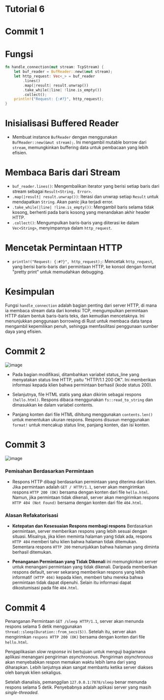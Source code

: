 # Tutorial 6

# Commit 1
# Fungsi
```rust
fn handle_connection(mut stream: TcpStream) { 
    let buf_reader = BufReader::new(&mut stream);
    let http_request: Vec<_> = buf_reader
        .lines()
        .map(|result| result.unwrap())
        .take_while(|line| !line.is_empty())
        .collect();
    println!("Request: {:#?}", http_request);
}
```


# Inisialisasi Buffered Reader
- Membuat instance `BufReader` dengan menggunakan `BufReader::new(&mut stream);`. Ini mengambil mutable borrow dari `stream`, memungkinkan buffering data untuk pembacaan yang lebih efisien.

# Membaca Baris dari Stream
- `buf_reader.lines()`: Mengembalikan iterator yang berisi setiap baris dari stream sebagai `Result<String, Error>`.
- `.map(|result| result.unwrap())`: Iterasi dan unwrap setiap `Result` untuk mendapatkan `String`. Akan panic jika terjadi error.
- `.take_while(|line| !line.is_empty())`: Mengambil baris selama tidak kosong, berhenti pada baris kosong yang menandakan akhir header HTTP.
- `.collect()`: Mengumpulkan baris-baris yang diiterasi ke dalam `Vec<String>`, menyimpannya dalam `http_request`.

# Mencetak Permintaan HTTP
- `println!("Request: {:#?}", http_request);`: Mencetak `http_request`, yang berisi baris-baris dari permintaan HTTP, ke konsol dengan format "pretty print" untuk memudahkan debugging.

# Kesimpulan
Fungsi `handle_connection` adalah bagian penting dari server HTTP, di mana ia membaca stream data dari koneksi TCP, mengumpulkan permintaan HTTP dalam bentuk baris-baris teks, dan kemudian mencetaknya. Ini menunjukkan penggunaan borrowing di Rust untuk membaca data tanpa mengambil kepemilikan penuh, sehingga memfasilitasi penggunaan sumber daya yang efisien.

# Commit 2
![image](https://github.com/rhaken/advprog-modul6/assets/39646450/44646ea0-3f29-4a90-b6a4-8ecb09306160)
- Pada bagian modifikasi, ditambahkan variabel status_line yang menyatakan status line HTTP, yaitu "HTTP/1.1 200 OK". Ini memberikan informasi kepada klien bahwa permintaan berhasil (kode status 200).

- Selanjutnya, file HTML statis yang akan dikirim sebagai respons `(hello.html)`. Respons dibaca menggunakan `fs::read_to_string` dan dimasukkan ke dalam variabel contents.

- Panjang konten dari file HTML dihitung menggunakan `contents.len() `untuk menentukan ukuran respons. Respons disusun menggunakan `format!` untuk mencakup status line, panjang konten, dan isi konten.

# Commit 3
![image](https://github.com/rhaken/advprog-modul6/assets/39646450/044b0441-a643-4080-9130-ec50208003a9)
### Pemisahan Berdasarkan Permintaan
- Respons HTTP dibagi berdasarkan permintaan yang diterima dari klien. Jika permintaan adalah `GET / HTTP/1.1`, server akan mengirimkan respons `HTTP 200 (OK)` bersama dengan konten dari file `hello.html`. Namun, jika permintaan tidak dikenali, server akan mengirimkan respons `HTTP 404 (Not Found)` bersama dengan konten dari file `404.html`.

### Alasan Refakatorisasi
- **Ketepatan dan Kesesuaian Respons membagi respons** Berdasarkan permintaan, server memberikan respons yang lebih sesuai dengan situasi. Misalnya, jika klien meminta halaman yang tidak ada, respons `HTTP 404` memberi tahu klien bahwa halaman tidak ditemukan. Sementara respons `HTTP 200` menunjukkan bahwa halaman yang diminta berhasil ditemukan.

- **Penanganan Permintaan yang Tidak Dikenali** ini memungkinkan server untuk menangani permintaan yang tidak dikenali. Daripada memberikan respons default, server sekarang memberikan respons yang lebih informatif `(HTTP 404)` kepada klien, memberi tahu mereka bahwa permintaan tidak dapat dipenuhi. Selain itu informasi dapat dikostumisasi pada file `404.html`.

# Commit 4
Penanganan Permintaan `GET /sleep HTTP/1.1`, server akan menunda respons selama 5 detik menggunakan `thread::sleep(Duration::from_secs(5))`. Setelah itu, server akan mengirimkan `respons HTTP 200 (OK)` bersama dengan konten dari file `hello.html`. 

Pengaplikasian *slow response* ini bertujuan untuk menguji bagiamana aplikasi menangani pengiriman *asynchronous*. Pengiriman *asynchronous* akan menyebabkan respon memakan waktu lebih lama dari yang diharapkan. Lebih lanjutnya akan sangat membantu ketika server diakses oleh banyak klien sekaligus.

Setelah dianalisis, pemanggilan `127.0.0.1:7878/sleep` benar menunda respons selama 5 detik. Penyebabnya adalah aplikasi server yang masih *single-threaded*.


